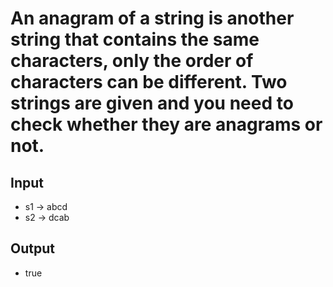 # An anagram of a string is another string that contains the same characters, only the order of characters can be different. Two strings are given and you need to check whether they are anagrams or not.

## Input

- s1 -> abcd
- s2 -> dcab

## Output

- true

